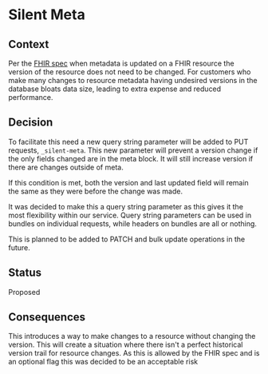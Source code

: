 # Silent Meta

## Context 
   Per the [FHIR spec](https://build.fhir.org/resource-definitions.html#Resource.meta) when metadata is updated on a FHIR resource the version of the resource does not need to be changed. For customers who make many changes to resource metadata having undesired versions in the database bloats data size, leading to extra expense and reduced performance.

## Decision
   To facilitate this need a new query string parameter will be added to PUT requests, `_silent-meta`. This new parameter will prevent a version change if the only fields changed are in the meta block. It will still increase version if there are changes outside of meta.

   If this condition is met, both the version and last updated field will remain the same as they were before the change was made.

   It was decided to make this a query string parameter as this gives it the most flexibility within our service. Query string parameters can be used in bundles on individual requests, while headers on bundles are all or nothing.
   
   This is planned to be added to PATCH and bulk update operations in the future.

## Status
   Proposed

## Consequences
   This introduces a way to make changes to a resource without changing the version. This will create a situation where there isn't a perfect historical version trail for resource changes. As this is allowed by the FHIR spec and is an optional flag this was decided to be an acceptable risk 

